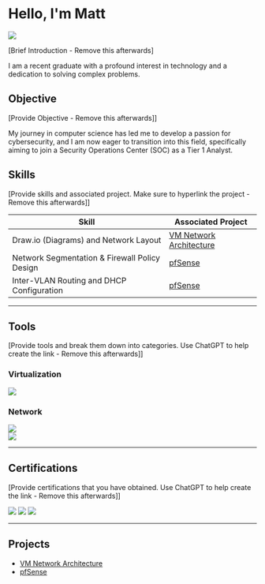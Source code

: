 # Hello, I'm Matt
<a href="https://www.linkedin.com/in/matt-starega/"><img src="https://img.shields.io/badge/-LinkedIn-0072b1?&style=for-the-badge&logo=linkedin&logoColor=white" /></a>

[Brief Introduction - Remove this afterwards]

I am a recent graduate with a profound interest in technology and a dedication to solving complex problems.

## Objective
[Provide Objective - Remove this afterwards]]

My journey in computer science has led me to develop a passion for cybersecurity, and I am now eager to transition into this field, specifically aiming to join a Security Operations Center (SOC) as a Tier 1 Analyst.

## Skills
[Provide skills and associated project. Make sure to hyperlink the project - Remove this afterwards]]

| Skill                                         | Associated Project         |
|-----------------------------------------------|----------------------------|
| Draw.io (Diagrams) and Network Layout         | <a href="https://github.com/mstarLabs/VM-Network-Architecture">VM Network Architecture</a>|
| Network Segmentation & Firewall Policy Design | <a href="https://github.com/mstarLabs/pfSense">pfSense</a> |
| Inter-VLAN Routing and DHCP Configuration     | <a href="https://github.com/mstarLabs/pfSense">pfSense</a> |

---

## Tools
[Provide tools and break them down into categories. Use ChatGPT to help create the link - Remove this afterwards]]

### Virtualization
<div>
    <img src="https://img.shields.io/badge/-VirtualBox-183A61?&style=for-the-badge&logo=virtualbox&logoColor=white" />
</div>

### Network
<div>
    <img src="https://img.shields.io/badge/-pfSense-22314E?&style=for-the-badge&logo=pfSense&logoColor=white" />
</div>

<img src="https://img.shields.io/badge/-draw.io-F08705?&style=for-the-badge&logo=diagrams.net&logoColor=white" />

---

## Certifications
[Provide certifications that you have obtained. Use ChatGPT to help create the link - Remove this afterwards]]
<div>
    <img src="https://img.shields.io/badge/-A%2B-4D4D4D?&style=for-the-badge&logo=CompTIA&logoColor=white" />
    <img src="https://img.shields.io/badge/-Network%2B-007ACC?&style=for-the-badge&logo=CompTIA&logoColor=white" />
    <img src="https://img.shields.io/badge/-Security%2B-FF0000?&style=for-the-badge&logo=CompTIA&logoColor=white" />
</div>


---

## Projects
- <a href="https://github.com/mstarLabs/VM-Network-Architecture">VM Network Architecture</a>
- <a href="https://github.com/mstarLabs/pfSense">pfSense</a>
